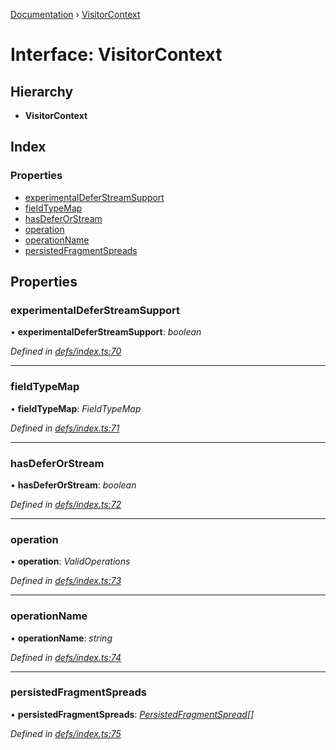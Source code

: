 [Documentation](../README.md) › [VisitorContext](visitorcontext.md)

# Interface: VisitorContext

## Hierarchy

* **VisitorContext**

## Index

### Properties

* [experimentalDeferStreamSupport](visitorcontext.md#experimentaldeferstreamsupport)
* [fieldTypeMap](visitorcontext.md#fieldtypemap)
* [hasDeferOrStream](visitorcontext.md#hasdeferorstream)
* [operation](visitorcontext.md#operation)
* [operationName](visitorcontext.md#operationname)
* [persistedFragmentSpreads](visitorcontext.md#persistedfragmentspreads)

## Properties

###  experimentalDeferStreamSupport

• **experimentalDeferStreamSupport**: *boolean*

*Defined in [defs/index.ts:70](https://github.com/badbatch/graphql-box/blob/e966cb9b/packages/request-parser/src/defs/index.ts#L70)*

___

###  fieldTypeMap

• **fieldTypeMap**: *FieldTypeMap*

*Defined in [defs/index.ts:71](https://github.com/badbatch/graphql-box/blob/e966cb9b/packages/request-parser/src/defs/index.ts#L71)*

___

###  hasDeferOrStream

• **hasDeferOrStream**: *boolean*

*Defined in [defs/index.ts:72](https://github.com/badbatch/graphql-box/blob/e966cb9b/packages/request-parser/src/defs/index.ts#L72)*

___

###  operation

• **operation**: *ValidOperations*

*Defined in [defs/index.ts:73](https://github.com/badbatch/graphql-box/blob/e966cb9b/packages/request-parser/src/defs/index.ts#L73)*

___

###  operationName

• **operationName**: *string*

*Defined in [defs/index.ts:74](https://github.com/badbatch/graphql-box/blob/e966cb9b/packages/request-parser/src/defs/index.ts#L74)*

___

###  persistedFragmentSpreads

• **persistedFragmentSpreads**: *[PersistedFragmentSpread](../README.md#persistedfragmentspread)[]*

*Defined in [defs/index.ts:75](https://github.com/badbatch/graphql-box/blob/e966cb9b/packages/request-parser/src/defs/index.ts#L75)*
